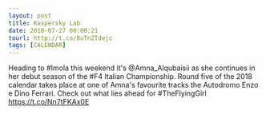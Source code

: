```yaml
---
layout: post
title: Kaspersky Lab
date: 2018-07-27 00:00:21
tourl: http://t.co/BuTnZTdejc
tags: [CALENDAR]
---
```

Heading to #Imola this weekend it's @Amna_Alqubaisii as she continues in her debut season of the #F4 Italian Championship. Round five of the 2018 calendar takes place at one of Amna's favourite tracks the Autodromo Enzo e Dino Ferrari. Check out what lies ahead for #TheFlyingGirl https://t.co/Nn7tFKAx0E